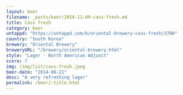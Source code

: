 ```yaml
---
layout: beer
filename: _posts/beer/2016-11-09-cass-fresh.md
title: Cass fresh
category: beer
untappd: "https://untappd.com/b/oriental-brewery-cass-fresh/3700"
country: "South Korea"
brewery: "Oriental Brewery"
breweryURL: "/brewery/oriental-brewery.html"
style: "Lager - North American Adjunct"
score: 7
img: /img/list/cass-fresh.jpeg
beer-date: "2014-06-21"
desc: "A very refreshing lager"
permalink: /beer/:title.html
---
```

